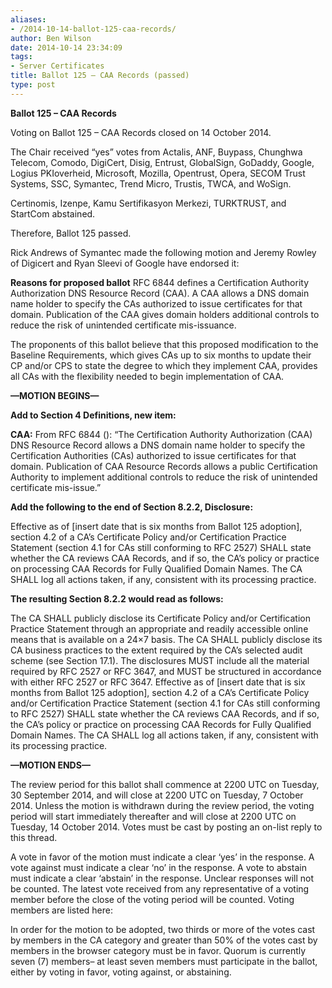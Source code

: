 ```yaml
---
aliases:
- /2014-10-14-ballot-125-caa-records/
author: Ben Wilson
date: 2014-10-14 23:34:09
tags:
- Server Certificates
title: Ballot 125 – CAA Records (passed)
type: post
---
```


**Ballot 125 – CAA Records**

Voting on Ballot 125 – CAA Records closed on 14 October 2014.

The Chair received “yes” votes from Actalis, ANF, Buypass, Chunghwa Telecom, Comodo, DigiCert, Disig, Entrust, GlobalSign, GoDaddy, Google, Logius PKIoverheid, Microsoft, Mozilla, Opentrust, Opera, SECOM Trust Systems, SSC, Symantec, Trend Micro, Trustis, TWCA, and WoSign.

Certinomis, Izenpe, Kamu Sertifikasyon Merkezi, TURKTRUST, and StartCom abstained.

Therefore, Ballot 125 passed.

Rick Andrews of Symantec made the following motion and Jeremy Rowley of Digicert and Ryan Sleevi of Google have endorsed it:

**Reasons for proposed ballot** RFC 6844 defines a Certification Authority Authorization DNS Resource Record (CAA). A CAA allows a DNS domain name holder to specify the CAs authorized to issue certificates for that domain. Publication of the CAA gives domain holders additional controls to reduce the risk of unintended certificate mis-issuance.

The proponents of this ballot believe that this proposed modification to the Baseline Requirements, which gives CAs up to six months to update their CP and/or CPS to state the degree to which they implement CAA, provides all CAs with the flexibility needed to begin implementation of CAA.

**—MOTION BEGINS—**

**Add to Section 4 Definitions, new item:**

**CAA:** From RFC 6844 (): “The Certification Authority Authorization (CAA) DNS Resource Record allows a DNS domain name holder to specify the Certification Authorities (CAs) authorized to issue certificates for that domain. Publication of CAA Resource Records allows a public Certification Authority to implement additional controls to reduce the risk of unintended certificate mis-issue.”

**Add the following to the end of Section 8.2.2, Disclosure:**

Effective as of \[insert date that is six months from Ballot 125 adoption\], section 4.2 of a CA’s Certificate Policy and/or Certification Practice Statement (section 4.1 for CAs still conforming to RFC 2527) SHALL state whether the CA reviews CAA Records, and if so, the CA’s policy or practice on processing CAA Records for Fully Qualified Domain Names. The CA SHALL log all actions taken, if any, consistent with its processing practice.

**The resulting Section 8.2.2 would read as follows:**

The CA SHALL publicly disclose its Certificate Policy and/or Certification Practice Statement through an appropriate and readily accessible online means that is available on a 24×7 basis. The CA SHALL publicly disclose its CA business practices to the extent required by the CA’s selected audit scheme (see Section 17.1). The disclosures MUST include all the material required by RFC 2527 or RFC 3647, and MUST be structured in accordance with either RFC 2527 or RFC 3647. Effective as of \[insert date that is six months from Ballot 125 adoption\], section 4.2 of a CA’s Certificate Policy and/or Certification Practice Statement (section 4.1 for CAs still conforming to RFC 2527) SHALL state whether the CA reviews CAA Records, and if so, the CA’s policy or practice on processing CAA Records for Fully Qualified Domain Names. The CA SHALL log all actions taken, if any, consistent with its processing practice.

**—MOTION ENDS—**

The review period for this ballot shall commence at 2200 UTC on Tuesday, 30 September 2014, and will close at 2200 UTC on Tuesday, 7 October 2014. Unless the motion is withdrawn during the review period, the voting period will start immediately thereafter and will close at 2200 UTC on Tuesday, 14 October 2014. Votes must be cast by posting an on-list reply to this thread.

A vote in favor of the motion must indicate a clear ‘yes’ in the response. A vote against must indicate a clear ‘no’ in the response. A vote to abstain must indicate a clear ‘abstain’ in the response. Unclear responses will not be counted. The latest vote received from any representative of a voting member before the close of the voting period will be counted. Voting members are listed here:

In order for the motion to be adopted, two thirds or more of the votes cast by members in the CA category and greater than 50% of the votes cast by members in the browser category must be in favor. Quorum is currently seven (7) members– at least seven members must participate in the ballot, either by voting in favor, voting against, or abstaining.